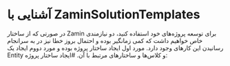 # آشنایی با ZaminSolutionTemplates
در صورتی که از ساختار Zamin برای توسعه پروژه‌های خود استفاده کنید، دو نیازمندی خاص خواهیم داشت که کمی زمانگیر بوده و احتمال بروز خطا نیز در به سرانجام رسانیدن این کارهای وجود دارد. مورد اول ایجاد ساختار پروژه بوده و مورد دووم ایجاد یک Entity و کلاس‌ها و ساختار‌های مرتبط با آن.
#ایجاد ساختار پروژه:
